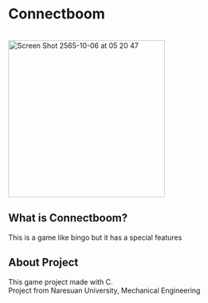 # Connectboom
<br>
<img width="314" alt="Screen Shot 2565-10-06 at 05 20 47" src="https://user-images.githubusercontent.com/86193685/194174616-bf505ddf-fc00-4991-867c-46fa30418c9b.png">

## What is Connectboom?
This is a game like bingo but it has a special features

## About Project
This game project made with C.<br>
Project from Naresuan University, Mechanical Engineering<br>

